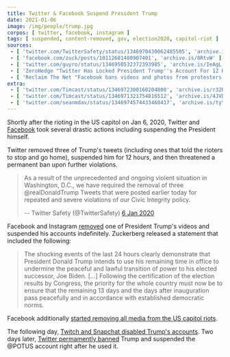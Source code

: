 ```yaml
---
title: Twitter & Facebook Suspend President Trump
date: 2021-01-06
image: /img/people/trump.jpg
corpos: [ twitter, facebook, instagram ]
tags: [ suspended, content-removed, gov, election2020, capitol-riot ]
sources:
 - [ 'twitter.com/TwitterSafety/status/1346970430062485505', 'archive.is/lvlJh' ]
 - [ 'facebook.com/zuck/posts/10112681480907401', 'archive.is/8RtvW' ]
 - [ 'twitter.com/guyro/status/1346950532372393985', 'archive.is/IeAgL' ]
 - [ 'ZeroHedge "Twitter Has Locked President Trump''s Account For 12 Hours, Threatens "Permanent Suspension"" by Tyler Durden (6 Jan 2021)', 'archive.is/YwkVd' ]
 - [ 'Reclaim The Net "Facebook bans videos and photos from protesters at the US Capitol" by Tom Parker (6 Jan 2021)', 'reclaimthenet.org/facebook-bans-capitol-protest-photos-videos/' ]
extra:
 - [ 'twitter.com/Timcast/status/1346972300160204800', 'archive.is/r32RN' ]
 - [ 'twitter.com/Timcast/status/1346971321754816512', 'archive.is/4JVD2' ]
 - [ 'twitter.com/seanmdav/status/1346974574433468417', 'archive.is/tyYrS' ]
---
```


Shortly after the rioting in the US capitol on Jan 6, 2020,
Twitter and [Facebook](/facebook/) took several drastic actions
including suspending the President himself.

Twitter removed three of Trump's tweets (including ones that told the rioters
to stop and go home), suspended him for 12 hours, and then threatened a
permanent ban upon further violations.

> As a result of the unprecedented and ongoing violent situation in Washington,
> D.C., we have required the removal of three @realDonaldTrump Tweets that were
> posted earlier today for repeated and severe violations of our Civic
> Integrity policy.
>
> -- Twitter Safety (@TwitterSafety) [6 Jan 2020](https://archive.is/lvlJh)

Facebook and Instagram [removed](https://archive.is/IeAgL) one of President
Trump's videos and suspended his accounts indefinitely. Zuckerberg released a
statement that included the following:

> The shocking events of the last 24 hours clearly demonstrate that President
> Donald Trump intends to use his remaining time in office to undermine the
> peaceful and lawful transition of power to his elected successor, Joe Biden.
> [...] Following the certification of the election results by Congress, the
> priority for the whole country must now be to ensure that the remaining 13
> days and the days after inauguration pass peacefully and in accordance with
> established democratic norms.

Facebook additionally [started removing all media from the US capitol
riots](https://reclaimthenet.org/facebook-bans-capitol-protest-photos-videos/).

The following day, [Twitch and Snapchat disabled Trump's
accounts](/e/twitch-snapchat-suspend-trump/). Two days later, [Twitter
permamently banned](/e/twitter-bans-trump/) Trump and suspended the @POTUS
account right after he used it.

